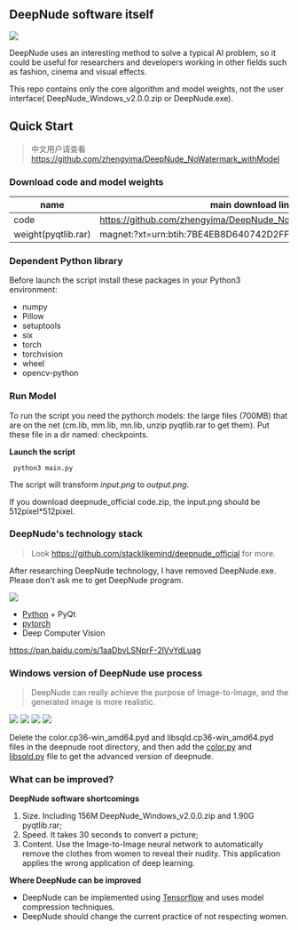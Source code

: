 ## DeepNude software itself

![](deepnude_logo.png)

DeepNude uses an interesting method to solve a typical AI problem, so it could be useful for researchers and developers working in other fields such as fashion, cinema and visual effects.

This repo contains only the core algorithm and model weights, not the user interface( DeepNude_Windows_v2.0.0.zip or DeepNude.exe).


## Quick Start
> 中文用户请查看 https://github.com/zhengyima/DeepNude_NoWatermark_withModel

### Download code and model weights
|name|main download link(recommend)|alternative link|
|-|-|-|
|code| https://github.com/zhengyima/DeepNude_NoWatermark_withModel/archive/master.zip|https://github.com/stacklikemind/deepnude_official/archive/master.zip |
| weight(pyqtlib.rar)|  magnet:?xt=urn:btih:7BE4EB8D640742D2FFEBD6495E9392E9E2C399BC | https://pan.baidu.com/s/1zA1hZs8CRLJKgM5DT1ZjIg |

### Dependent Python library

Before launch the script install these packages in your Python3 environment:
- numpy
- Pillow
- setuptools
- six
- torch
- torchvision
- wheel
- opencv-python

### Run Model

To run the script you need the pythorch models: the large files (700MB) that are on the net (cm.lib, mm.lib, mn.lib, unzip pyqtlib.rar to get them). Put these file in a dir named: checkpoints.

**Launch the script**

```
 python3 main.py
```

The script will transform *input.png* to *output.png*.

If you download deepnude_official code.zip, the input.png should be 512pixel*512pixel.


### DeepNude's technology stack
> Look https://github.com/stacklikemind/deepnude_official for more.

After researching DeepNude technology, I have removed DeepNude.exe. Please don't ask me to get DeepNude program.

![](DeepNode_0.png)

+ [Python](https://www.python.org/) + PyQt
+ [pytorch](https://pytorch.org/)
+ Deep Computer Vision

https://pan.baidu.com/s/1aaDbvLSNprF-2lVvYdLuag

### Windows version of DeepNude use process

> DeepNude can really achieve the purpose of Image-to-Image, and the generated image is more realistic.

![](DeepNode_1.png)
![](DeepNode_2.png)
![](DeepNode_3.png)
![](DeepNode_4.png)

Delete the color.cp36-win_amd64.pyd and libsqld.cp36-win_amd64.pyd files in the deepnude root directory, and then add the [color.py](color.py) and [libsqld.py](libsqld.py) file to get the advanced version of deepnude.


### What can be improved?

**DeepNude software shortcomings**

1. Size. Including 156M DeepNude_Windows_v2.0.0.zip and 1.90G pyqtlib.rar;
2. Speed. It takes 30 seconds to convert a picture;
3. Content. Use the Image-to-Image neural network to automatically remove the clothes from women to reveal their nudity. This application applies the wrong application of deep learning.

**Where DeepNude can be improved**

+ DeepNude can be implemented using [Tensorflow](https://www.tensorflow.org/) and uses model compression techniques.
+ DeepNude should change the current practice of not respecting women.
